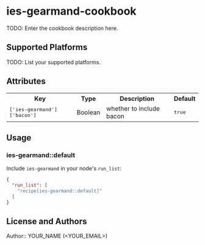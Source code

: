 # ies-gearmand-cookbook

TODO: Enter the cookbook description here.

## Supported Platforms

TODO: List your supported platforms.

## Attributes

<table>
  <tr>
    <th>Key</th>
    <th>Type</th>
    <th>Description</th>
    <th>Default</th>
  </tr>
  <tr>
    <td><tt>['ies-gearmand']['bacon']</tt></td>
    <td>Boolean</td>
    <td>whether to include bacon</td>
    <td><tt>true</tt></td>
  </tr>
</table>

## Usage

### ies-gearmand::default

Include `ies-gearmand` in your node's `run_list`:

```json
{
  "run_list": [
    "recipe[ies-gearmand::default]"
  ]
}
```

## License and Authors

Author:: YOUR_NAME (<YOUR_EMAIL>)
